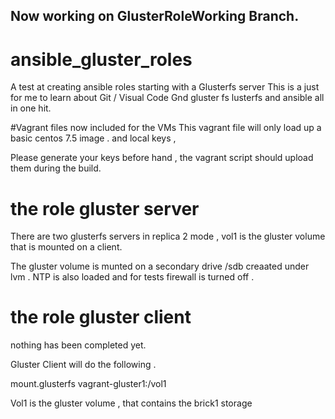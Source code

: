 
## Now working on GlusterRoleWorking Branch.

# ansible_gluster_roles
A test at creating ansible roles starting with a Glusterfs server
  This is a just for me to learn about Git  / Visual Code Gnd gluster fs  lusterfs and ansible all in one hit.

#Vagrant files now included for the VMs
 This vagrant file will only load up a basic centos 7.5 image . 
 and local keys , 

  Please generate your keys before hand , the vagrant script should upload them during the build.
 # the role gluster server 
 There are two glusterfs servers in replica 2 mode , vol1 is the gluster volume that is mounted on a client.

The gluster volume is munted on a secondary drive /sdb creaated under lvm . 
NTP is also loaded and for tests firewall is turned off . 

 # the role gluster client 
 nothing has been completed yet.

 Gluster Client will do the following . 

  mount.glusterfs vagrant-gluster1:/vol1 <mount point on client>

  Vol1 is the gluster volume , that contains the brick1 storage
  

